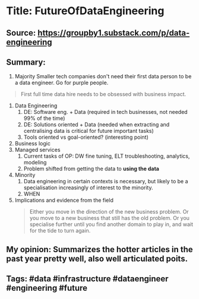 # Title: FutureOfDataEngineering
## Source: https://groupby1.substack.com/p/data-engineering 
## Summary: 

1. Majority
Smaller tech companies don't need their first data person to be a data engineer.
Go for purple people.
> First full time data hire needs to be obsessed with business impact.
1. Data Engineering
    1. DE: Software eng. + Data (required in tech businesses, not needed 99% of the time)
    1. DE: Solutions oriented + Data (needed when extracting and centralising data is critical for future important tasks)
    1. Tools oriented vs goal-oriented? (interesting point)
1. Business logic
1. Managed services
    1. Current tasks of OP: DW fine tuning, ELT troubleshooting, analytics, modeling
    1. Problem shifted from getting the data to **using the data**
1. Minority
    1. Data engineering in certain contexts is necessary, but likely to be a specialisation increasingly of interest to the minority.
    1. WHEN 
1. Implications and evidence from the field
    > Either you move in the direction of the new business problem.
    > Or you move to a new business that still has the old problem.
    > Or you specialise further until you find another domain to play in, and wait for the tide to turn again.

## My opinion: Summarizes the hotter articles in the past year pretty well, also well articulated poits. 
## Tags: #data #infrastructure #dataengineer #engineering #future  

